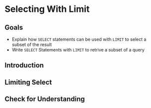# Selecting With Limit

## Goals

- Explain how `SELECT` statements can be used with `LIMIT` to select a subset of the result
- Write `SELECT` Statements with `LIMIT` to retrive a subset of a query

## Introduction




## Limiting Select


## Check for Understanding

